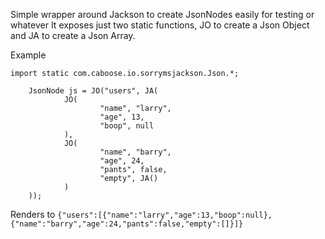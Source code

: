 Simple wrapper around Jackson to create JsonNodes easily for testing or whatever
It exposes just two static functions, JO to create a Json Object and JA to create a Json Array.

Example
```
import static com.caboose.io.sorrymsjackson.Json.*;

    JsonNode js = JO("users", JA(
            JO(
                    "name", "larry",
                    "age", 13,
                    "boop", null
            ),
            JO(
                    "name", "barry",
                    "age", 24,
                    "pants", false,
                    "empty", JA()
            )
    ));
```
Renders to
`{"users":[{"name":"larry","age":13,"boop":null},{"name":"barry","age":24,"pants":false,"empty":[]}]}`